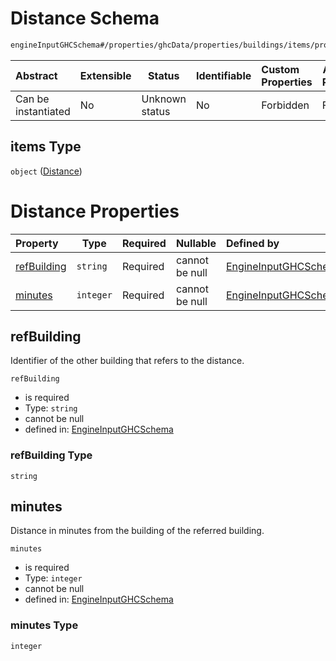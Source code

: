 # Distance Schema

```txt
engineInputGHCSchema#/properties/ghcData/properties/buildings/items/properties/distances/items
```




| Abstract            | Extensible | Status         | Identifiable | Custom Properties | Additional Properties | Access Restrictions | Defined In                                                         |
| :------------------ | ---------- | -------------- | ------------ | :---------------- | --------------------- | ------------------- | ------------------------------------------------------------------ |
| Can be instantiated | No         | Unknown status | No           | Forbidden         | Forbidden             | none                | [ghc.schema.json\*](../out/ghc.schema.json "open original schema") |

## items Type

`object` ([Distance](ghc-properties-ghcdata-properties-buildings-building-properties-distances-distance.md))

# Distance Properties

| Property                    | Type      | Required | Nullable       | Defined by                                                                                                                                                                                                                                                   |
| :-------------------------- | --------- | -------- | -------------- | :----------------------------------------------------------------------------------------------------------------------------------------------------------------------------------------------------------------------------------------------------------- |
| [refBuilding](#refbuilding) | `string`  | Required | cannot be null | [EngineInputGHCSchema](ghc-properties-ghcdata-properties-buildings-building-properties-distances-distance-properties-refbuilding.md "engineInputGHCSchema#/properties/ghcData/properties/buildings/items/properties/distances/items/properties/refBuilding") |
| [minutes](#minutes)         | `integer` | Required | cannot be null | [EngineInputGHCSchema](ghc-properties-ghcdata-properties-buildings-building-properties-distances-distance-properties-minutes.md "engineInputGHCSchema#/properties/ghcData/properties/buildings/items/properties/distances/items/properties/minutes")         |

## refBuilding

Identifier of the other building that refers to the distance.


`refBuilding`

-   is required
-   Type: `string`
-   cannot be null
-   defined in: [EngineInputGHCSchema](ghc-properties-ghcdata-properties-buildings-building-properties-distances-distance-properties-refbuilding.md "engineInputGHCSchema#/properties/ghcData/properties/buildings/items/properties/distances/items/properties/refBuilding")

### refBuilding Type

`string`

## minutes

Distance in minutes from the building of the referred building.


`minutes`

-   is required
-   Type: `integer`
-   cannot be null
-   defined in: [EngineInputGHCSchema](ghc-properties-ghcdata-properties-buildings-building-properties-distances-distance-properties-minutes.md "engineInputGHCSchema#/properties/ghcData/properties/buildings/items/properties/distances/items/properties/minutes")

### minutes Type

`integer`
